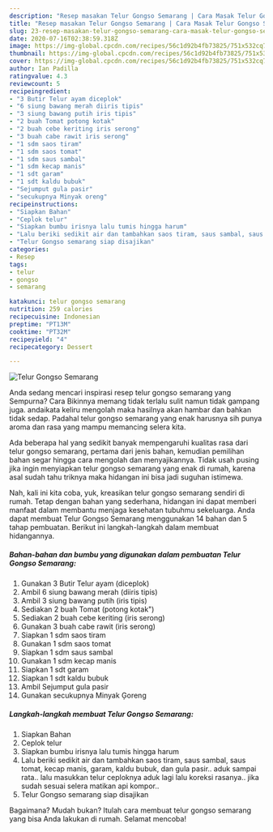 ```yaml
---
description: "Resep masakan Telur Gongso Semarang | Cara Masak Telur Gongso Semarang Yang Enak Banget"
title: "Resep masakan Telur Gongso Semarang | Cara Masak Telur Gongso Semarang Yang Enak Banget"
slug: 23-resep-masakan-telur-gongso-semarang-cara-masak-telur-gongso-semarang-yang-enak-banget
date: 2020-07-16T02:38:59.318Z
image: https://img-global.cpcdn.com/recipes/56c1d92b4fb73825/751x532cq70/telur-gongso-semarang-foto-resep-utama.jpg
thumbnail: https://img-global.cpcdn.com/recipes/56c1d92b4fb73825/751x532cq70/telur-gongso-semarang-foto-resep-utama.jpg
cover: https://img-global.cpcdn.com/recipes/56c1d92b4fb73825/751x532cq70/telur-gongso-semarang-foto-resep-utama.jpg
author: Ian Padilla
ratingvalue: 4.3
reviewcount: 5
recipeingredient:
- "3 Butir Telur ayam diceplok"
- "6 siung bawang merah diiris tipis"
- "3 siung bawang putih iris tipis"
- "2 buah Tomat potong kotak"
- "2 buah cebe keriting iris serong"
- "3 buah cabe rawit iris serong"
- "1 sdm saos tiram"
- "1 sdm saos tomat"
- "1 sdm saus sambal"
- "1 sdm kecap manis"
- "1 sdt garam"
- "1 sdt kaldu bubuk"
- "Sejumput gula pasir"
- "secukupnya Minyak oreng"
recipeinstructions:
- "Siapkan Bahan"
- "Ceplok telur"
- "Siapkan bumbu irisnya lalu tumis hingga harum"
- "Lalu beriki sedikit air dan tambahkan saos tiram, saus sambal, saus tomat, kecap manis, garam, kaldu bubuk, dan gula pasir.. aduk sampai rata.. lalu masukkan telur ceploknya aduk lagi lalu koreksi rasanya.. jika sudah sesuai selera matikan api kompor.."
- "Telur Gongso semarang siap disajikan"
categories:
- Resep
tags:
- telur
- gongso
- semarang

katakunci: telur gongso semarang 
nutrition: 259 calories
recipecuisine: Indonesian
preptime: "PT13M"
cooktime: "PT32M"
recipeyield: "4"
recipecategory: Dessert

---
```



![Telur Gongso Semarang](https://img-global.cpcdn.com/recipes/56c1d92b4fb73825/751x532cq70/telur-gongso-semarang-foto-resep-utama.jpg)

Anda sedang mencari inspirasi resep telur gongso semarang yang Sempurna? Cara Bikinnya memang tidak terlalu sulit namun tidak gampang juga. andaikata keliru mengolah maka hasilnya akan hambar dan bahkan tidak sedap. Padahal telur gongso semarang yang enak harusnya sih punya aroma dan rasa yang mampu memancing selera kita.



Ada beberapa hal yang sedikit banyak mempengaruhi kualitas rasa dari telur gongso semarang, pertama dari jenis bahan, kemudian pemilihan bahan segar hingga cara mengolah dan menyajikannya. Tidak usah pusing jika ingin menyiapkan telur gongso semarang yang enak di rumah, karena asal sudah tahu triknya maka hidangan ini bisa jadi suguhan istimewa.


Nah, kali ini kita coba, yuk, kreasikan telur gongso semarang sendiri di rumah. Tetap dengan bahan yang sederhana, hidangan ini dapat memberi manfaat dalam membantu menjaga kesehatan tubuhmu sekeluarga. Anda dapat membuat Telur Gongso Semarang menggunakan 14 bahan dan 5 tahap pembuatan. Berikut ini langkah-langkah dalam membuat hidangannya.

<!--inarticleads1-->

##### Bahan-bahan dan bumbu yang digunakan dalam pembuatan Telur Gongso Semarang:

1. Gunakan 3 Butir Telur ayam (diceplok)
1. Ambil 6 siung bawang merah (diiris tipis)
1. Ambil 3 siung bawang putih (iris tipis)
1. Sediakan 2 buah Tomat (potong kotak&#34;)
1. Sediakan 2 buah cebe keriting (iris serong)
1. Gunakan 3 buah cabe rawit (iris serong)
1. Siapkan 1 sdm saos tiram
1. Gunakan 1 sdm saos tomat
1. Siapkan 1 sdm saus sambal
1. Gunakan 1 sdm kecap manis
1. Siapkan 1 sdt garam
1. Siapkan 1 sdt kaldu bubuk
1. Ambil Sejumput gula pasir
1. Gunakan secukupnya Minyak Ģoreng




<!--inarticleads2-->

##### Langkah-langkah membuat Telur Gongso Semarang:

1. Siapkan Bahan
1. Ceplok telur
1. Siapkan bumbu irisnya lalu tumis hingga harum
1. Lalu beriki sedikit air dan tambahkan saos tiram, saus sambal, saus tomat, kecap manis, garam, kaldu bubuk, dan gula pasir.. aduk sampai rata.. lalu masukkan telur ceploknya aduk lagi lalu koreksi rasanya.. jika sudah sesuai selera matikan api kompor..
1. Telur Gongso semarang siap disajikan




Bagaimana? Mudah bukan? Itulah cara membuat telur gongso semarang yang bisa Anda lakukan di rumah. Selamat mencoba!

